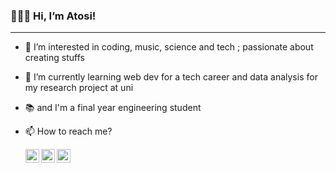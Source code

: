 ### 🙋🏻‍♀️ Hi, I’m Atosi!
<hr>

- 👀 I’m interested in coding, music, science and tech ; passionate about creating stuffs
- 🌱 I’m currently learning web dev for a tech career and data analysis for my research project at uni
- 📚 and I'm a final year engineering student
- 📫 How to reach me?
  
  <a href="https://www.linkedin.com/in/atosiroy/">
  <img align="left" alt="Atosi's linkedin" width="22px" src="[https://raw.githubusercontent.com/peterthehan/peterthehan/master/assets/linkedin.svg](https://www.google.com/url?sa=i&url=https%3A%2F%2Fcommons.wikimedia.org%2Fwiki%2FFile%3ALinkedIn_icon.svg&psig=AOvVaw3JSpXJC8C7ftyDEAzH0xIx&ust=1707484965797000&source=images&cd=vfe&opi=89978449&ved=0CBMQjRxqFwoTCMC3tqjrm4QDFQAAAAAdAAAAABAE)" /></a>
  <a href="https://twitter.com/atosicodes">
  <img align="left" alt="Atosi's twitter" width="22px" src="https://raw.githubusercontent.com/peterthehan/peterthehan/master/assets/twitter.svg" /></a>
  <a href="https://www.instagram.com/atosiii_/">
  <img align="left" alt="Atosi's insta" width="22px" src="https://raw.githubusercontent.com/hussainweb/hussainweb/main/icons/instagram.png" /></a>

<!---
atosiroy/atosiroy is a ✨ special ✨ repository because its `README.md` (this file) appears on your GitHub profile.
You can click the Preview link to take a look at your changes.
--->
